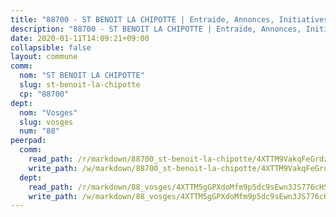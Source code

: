 ```yaml
---
title: "88700 - ST BENOIT LA CHIPOTTE | Entraide, Annonces, Initiatives"
description: "88700 - ST BENOIT LA CHIPOTTE | Entraide, Annonces, Initiatives"
date: 2020-01-11T14:09:21+09:00
collapsible: false
layout: commune
comm:
  nom: "ST BENOIT LA CHIPOTTE"
  slug: st-benoit-la-chipotte
  cp: "88700"
dept:
  nom: "Vosges"
  slug: vosges
  num: "88"
peerpad:
  comm:
    read_path: /r/markdown/88700_st-benoit-la-chipotte/4XTTM9VakqFeGrdzDTBEckJ3dK3bDJccqwKYgbyJaXfiwHLus
    write_path: /w/markdown/88700_st-benoit-la-chipotte/4XTTM9VakqFeGrdzDTBEckJ3dK3bDJccqwKYgbyJaXfiwHLus-K3TgU2bzvNtXymkamKbtvYgiW88nQQLnL5Mnrh48Ps8U3NYCV9jnbjDaGQW4UcLecwrawtzYoNDfzJ4HaSPbVffwcaeqsXd5bQF3mSX6gAKW7kz4eJkpBXK2MziKoGDo2xtwqndj
  dept:
    read_path: /r/markdown/88_vosges/4XTTM5gGPXdoMfm9p5dc9sEwn3JS776cHSw64JYpD4AKnKgyh
    write_path: /w/markdown/88_vosges/4XTTM5gGPXdoMfm9p5dc9sEwn3JS776cHSw64JYpD4AKnKgyh-K3TgUjEFywcTUHQwfrd2vcZqhoXLakdoQGFv4iriv1FKkvQkBsudnBxafkQDfPcxTDRHN5T6bYyganuvcakuKenYoB5mPLKqUBjNMwpn75GQVixUmzXGkneDufRSqDthC8iyXi1Z
---
```


